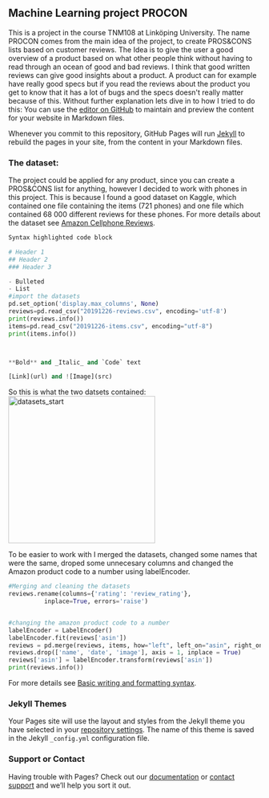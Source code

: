 ## Machine Learning project PROCON
This is a project in the course TNM108 at Linköping University. The name PROCON comes from the main idea of the project, to create PROS&CONS lists based on customer reviews.
The Idea is to give the user a good overview of a product based on what other people think without having to read through an ocean of good and bad reviews. I think that good written reviews can give good insights about a product. A product can for example have really good specs but if you read the reviews about the product you get to know that it has a lot of bugs and the specs doesn't really matter because of this. Without further explanation lets dive in to how I tried to do this:
You can use the [editor on GitHub](https://github.com/Edwas99/PROCON/edit/gh-pages/index.md) to maintain and preview the content for your website in Markdown files.

Whenever you commit to this repository, GitHub Pages will run [Jekyll](https://jekyllrb.com/) to rebuild the pages in your site, from the content in your Markdown files.

### The dataset:
The project could be applied for any product, since you can create a PROS&CONS list for anything, however I decided to work with phones in this project. This is because I found a good dataset on Kaggle, which contained one file containing the items (721 phones) and one file which contained 68 000 different reviews  for these phones. For more details about the dataset see [Amazon Cellphone Reviews](https://www.kaggle.com/grikomsn/amazon-cell-phones-reviews/code).



```python
Syntax highlighted code block

# Header 1
## Header 2
### Header 3

- Bulleted
- List
#import the datasets
pd.set_option('display.max_columns', None)
reviews=pd.read_csv("20191226-reviews.csv", encoding='utf-8')
print(reviews.info())
items=pd.read_csv("20191226-items.csv", encoding="utf-8")
print(items.info())



**Bold** and _Italic_ and `Code` text

[Link](url) and ![Image](src)
```
So this is what the two datsets contained:
<img width="293" alt="datasets_start" src="https://user-images.githubusercontent.com/42933199/145963860-faecf510-d814-4d6e-a023-09d2dc511758.PNG">

To be easier to work with I merged the datasets, changed some names that were the same, droped some unnecesary columns and changed the Amazon product code to a number using labelEncoder.
```python
#Merging and cleaning the datasets
reviews.rename(columns={'rating': 'review_rating'},
          inplace=True, errors='raise')


#changing the amazon product code to a number
labelEncoder = LabelEncoder()
labelEncoder.fit(reviews['asin'])
reviews = pd.merge(reviews, items, how="left", left_on="asin", right_on="asin")
reviews.drop(['name', 'date', 'image'], axis = 1, inplace = True)
reviews['asin'] = labelEncoder.transform(reviews['asin'])
print(reviews.info())
```


For more details see [Basic writing and formatting syntax](https://docs.github.com/en/github/writing-on-github/getting-started-with-writing-and-formatting-on-github/basic-writing-and-formatting-syntax).

### Jekyll Themes

Your Pages site will use the layout and styles from the Jekyll theme you have selected in your [repository settings](https://github.com/Edwas99/PROCON/settings/pages). The name of this theme is saved in the Jekyll `_config.yml` configuration file.

### Support or Contact

Having trouble with Pages? Check out our [documentation](https://docs.github.com/categories/github-pages-basics/) or [contact support](https://support.github.com/contact) and we’ll help you sort it out.
